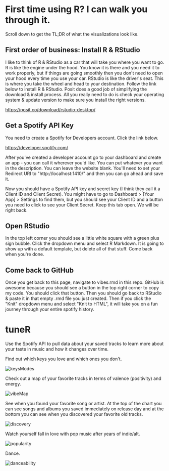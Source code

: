 # First time using R? I can walk you through it.

Scroll down to get the TL;DR of what the visualizations look like.

## First order of business: Install R & RStudio

I like to think of R & RStudio as a car that will take you where you want to go. R is like the engine under the hood. You know it is there and you need it to work properly, but if things are going smoothly then you don't need to open your hood every time you use your car. RStudio is like the driver's seat. This is where you take the wheel and head to your destination. Follow the link below to install R & RStudio. Posit does a good job of simplifying the download & install process. All you really need to do is check your operating system & update version to make sure you install the right versions.

https://posit.co/download/rstudio-desktop/

## Get a Spotify API Key

You need to create a Spotify for Developers account. Click the link below.

https://developer.spotify.com/

After you've created a developer account go to your dashboard and create an app - you can call it wherever you'd like. You can put whatever you want in the description. You can leave the website blank. You'll need to set your Redirect URI to "http://localhost:1410/" and then you can go ahead and save it.

Now you should have a Spotify API key and secret key (I think they call it a Client ID and Client Secret). You might have to go to Dashboard > [Your App] > Settings to find them, but you should see your Client ID and a button you need to click to see your Client Secret. Keep this tab open. We will be right back.

## Open RStudio

In the top left corner you should see a little white square with a green plus sign bubble. Click the dropdown menu and select R Markdown. It is going to show up with a default template, but delete all of that stuff. Come back when you're done.

## Come back to GitHub

Once you get back to this page, navigate to vibes.rmd in this repo. GitHub is awesome because you should see a button in the top right corner to copy my code. You should click that button. Then you should go back to RStudio & paste it in that empty .rmd file you just created. Then if you click the "Knit" dropdown menu and select "Knit to HTML", it will take you on a fun journey through your entire spotify history.

# tuneR
Use the Spotify API to pull data about your saved tracks to learn more about your taste in music and how it changes over time.

Find out which keys you love and which ones you don't.

![keysModes](https://user-images.githubusercontent.com/101683174/233725834-250c27e5-c1e0-4bd0-8f90-f1527c2a4b1c.png)

Check out a map of your favorite tracks in terms of valence (positivity) and energy.

![vibeMap](https://user-images.githubusercontent.com/101683174/233723413-16fb2c70-133e-4dc5-85a1-06684e76e7b9.png)

See when you found your favorite song or artist. At the top of the chart you can see songs and albums you saved immediately on release day and at the bottom you can see when you discovered your favorite old tracks.

![discovery](https://user-images.githubusercontent.com/101683174/233723779-fc57d99d-0303-4062-bb8f-14995428fa04.png)

Watch yourself fall in love with pop music after years of indie/alt.

![popularity](https://user-images.githubusercontent.com/101683174/233724406-2f4cd9ef-7983-4f49-904e-b4ccbde4c417.gif)

Dance.

![danceability](https://user-images.githubusercontent.com/101683174/233725203-5743472c-cd99-42db-b889-75fe50cfe1e5.gif)
